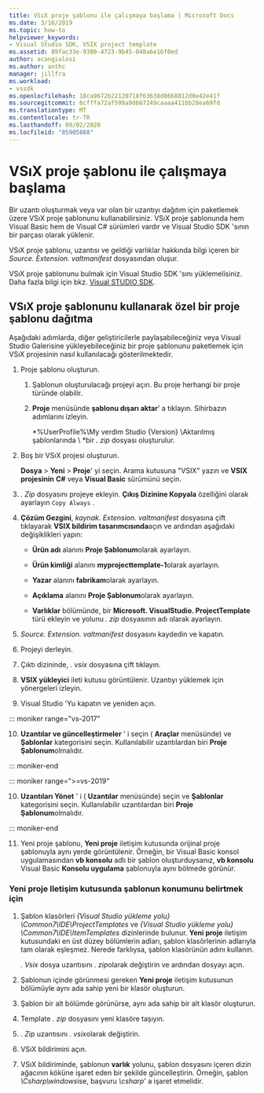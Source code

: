 ```yaml
---
title: VSıX proje şablonu ile çalışmaya başlama | Microsoft Docs
ms.date: 3/16/2019
ms.topic: how-to
helpviewer_keywords:
- Visual Studio SDK, VSIX project template
ms.assetid: 89fac33e-9380-4723-9b45-048a6e16f0ed
author: acangialosi
ms.author: anthc
manager: jillfra
ms.workload:
- vssdk
ms.openlocfilehash: 18ca9672b22120718f63638d8668812d0e42e41f
ms.sourcegitcommit: 6cfffa72af599a9d667249caaaa411bb28ea69fd
ms.translationtype: MT
ms.contentlocale: tr-TR
ms.lasthandoff: 09/02/2020
ms.locfileid: "85905888"
---
```

# <a name="get-started-with-the-vsix-project-template"></a>VSıX proje şablonu ile çalışmaya başlama

Bir uzantı oluşturmak veya var olan bir uzantıyı dağıtım için paketlemek üzere VSıX proje şablonunu kullanabilirsiniz. VSıX proje şablonunda hem Visual Basic hem de Visual C# sürümleri vardır ve Visual Studio SDK 'sının bir parçası olarak yüklenir.

 VSıX proje şablonu, uzantısı ve geldiği varlıklar hakkında bilgi içeren bir *Source. Extension. valtmanifest* dosyasından oluşur.

 VSıX proje şablonunu bulmak için Visual Studio SDK 'sını yüklemelisiniz. Daha fazla bilgi için bkz. [Visual STUDIO SDK](../extensibility/visual-studio-sdk.md).

## <a name="deploy-a-custom-project-template-using-the-vsix-project-template"></a>VSıX proje şablonunu kullanarak özel bir proje şablonu dağıtma

 Aşağıdaki adımlarda, diğer geliştiricilerle paylaşabileceğiniz veya Visual Studio Galerisine yükleyebileceğiniz bir proje şablonunu paketlemek için VSıX projesinin nasıl kullanılacağı gösterilmektedir.

1. Proje şablonu oluşturun.

    1. Şablonun oluşturulacağı projeyi açın. Bu proje herhangi bir proje türünde olabilir.

    2. **Proje** menüsünde **şablonu dışarı aktar**' a tıklayın. Sihirbazın adımlarını izleyin.

         *%UserProfile%\My verdim Studio {Version} \Aktarılmış şablonlarında \\ *bir *. zip* dosyası oluşturulur.

2. Boş bir VSıX projesi oluşturun.

     **Dosya**  >  **Yeni**  >  **Proje**' yi seçin. Arama kutusuna "VSIX" yazın ve **VSIX projesinin** **C#** veya **Visual Basic** sürümünü seçin.

3. *. Zip* dosyasını projeye ekleyin. **Çıkış Dizinine Kopyala** özelliğini olarak ayarlayın `Copy Always` .

4. **Çözüm Gezgini**, *kaynak. Extension. valtmanifest* dosyasına çift tıklayarak **VSIX bildirim tasarımcısında**açın ve ardından aşağıdaki değişiklikleri yapın:

    - **Ürün adı** alanını **Proje Şablonum**olarak ayarlayın.

    - **Ürün kimliği** alanını **myprojecttemplate-1**olarak ayarlayın.

    - **Yazar** alanını **fabrikam**olarak ayarlayın.

    - **Açıklama** alanını **Proje Şablonum**olarak ayarlayın.

    - **Varlıklar** bölümünde, bir **Microsoft. VisualStudio. ProjectTemplate** türü ekleyin ve yolunu *. zip* dosyasının adı olarak ayarlayın.

5. *Source. Extension. valtmanifest* dosyasını kaydedin ve kapatın.

6. Projeyi derleyin.

7. Çıktı dizininde, *. vsix* dosyasına çift tıklayın.

8. **VSIX yükleyici** ileti kutusu görüntülenir. Uzantıyı yüklemek için yönergeleri izleyin.

9. Visual Studio 'Yu kapatın ve yeniden açın.

::: moniker range="vs-2017"

10. **Uzantılar ve güncelleştirmeler** ' i seçin ( **Araçlar** menüsünde) ve **Şablonlar** kategorisini seçin. Kullanılabilir uzantılardan biri **Proje Şablonum**olmalıdır.

::: moniker-end

::: moniker range=">=vs-2019"

10. **Uzantıları Yönet** ' i ( **Uzantılar** menüsünde) seçin ve **Şablonlar** kategorisini seçin. Kullanılabilir uzantılardan biri **Proje Şablonum**olmalıdır.

::: moniker-end

11. Yeni proje şablonu, **Yeni proje** iletişim kutusunda orijinal proje şablonuyla aynı yerde görüntülenir. Örneğin, bir Visual Basic konsol uygulamasından **vb konsolu** adlı bir şablon oluşturduysanız, **vb konsolu** Visual Basic **Konsolu uygulama** şablonuyla aynı bölmede görünür.

### <a name="to-specify-the-location-of-the-template-in-the-new-project-dialog-box"></a>Yeni proje Iletişim kutusunda şablonun konumunu belirtmek için

1. Şablon klasörleri *{Visual Studio yükleme yolu} \Common7\IDE\ProjectTemplates* ve *{Visual Studio yükleme yolu} \Common7\IDE\ItemTemplates* dizinlerinde bulunur. **Yeni proje** iletişim kutusundaki en üst düzey bölümlerin adları, şablon klasörlerinin adlarıyla tam olarak eşleşmez. Nerede farklıysa, şablon klasörünün adını kullanın.

    *. Vsix* dosya uzantısını *. zip*olarak değiştirin ve ardından dosyayı açın.

2. Şablonun içinde görünmesi gereken **Yeni proje** iletişim kutusunun bölümüyle aynı ada sahip yeni bir klasör oluşturun.

3. Şablon bir alt bölümde görünürse, aynı ada sahip bir alt klasör oluşturun.

4. Template *. zip* dosyasını yeni klasöre taşıyın.

5. *. Zip* uzantısını *. vsix*olarak değiştirin.

6. VSıX bildirimini açın.

7. VSıX bildiriminde, şablonun **varlık** yolunu, şablon dosyasını içeren dizin ağacının köküne işaret eden bir şekilde güncelleştirin. Örneğin, şablon *\Csharp\windows*ise, başvuru *\csharp*' a işaret etmelidir.
